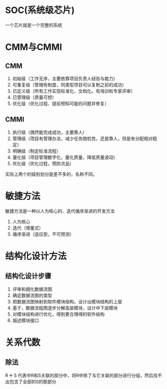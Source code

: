 # SOC(系统级芯片)
一个芯片就是一个完整的系统
# CMM与CMMI
## CMM
1. 初始级（工作无序，主要依靠项目负责人经验与能力）
2. 可重复级（管理有制度，同类型项目可以复制之前的成功）
3. 已定义级（所有工作实现标准化、文档化。有培训和专家评审）
4. 已管理级（质量可控）
5. 优化级（优化过程、提前预知可能的问题并修复）
## CMMI
1. 执行级（偶然能完成成功，主要靠人）
2. 管理级（项目有管理办法，减少任务随机性，还是靠人，但是有分配相对稳定）
3. 明确级（制定标准流程）
4. 量化级（项目管理数字化，量化质量，降低质量波动）
5. 优化级（优化过程，预防次品）

实际上两个的级别划分是差不多的，名称不同。

# 敏捷方法
敏捷方法是一种以人为核心的、迭代循序渐进的开发方法
1. 人为核心
2. 迭代（增量式）
3. 循序渐进（适应型，不可预测）

# 结构化设计方法
## 结构化设计步骤
1. 评审和细化数据流图
2. 确定数据流图的类型
3. 把数据流图映射到软件模块结构，设计出模块结构的上层
4. 基于，数据流程图逐步分解高层模块，设计中下层模块
5. 对模块结构进行优化，得到更合理得的软件结构
6. 描述模块接口

# 关系代数
## 除法
R ➗ S
代表中R和S关联的部分中，将R中除了与它关联的部分进行分组，然后找不出包含了全部的S的那部分

